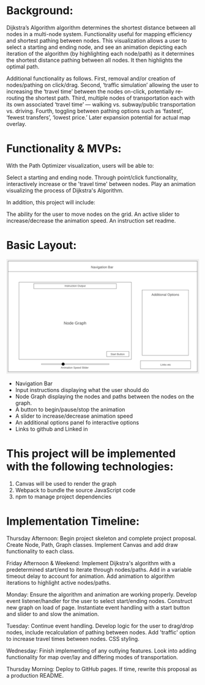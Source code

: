 # Background:

Dijkstra’s Algorithm algorithm determines the shortest distance between all nodes in a multi-node system. Functionality useful for mapping efficiency and shortest pathing between nodes. This visualization allows a user to select a starting and ending node, and see an animation depicting each iteration of the algorithm (by highlighting each node/path) as it determines the shortest distance pathing between all nodes. It then highlights the optimal path. 

Additional functionality as follows. First, removal and/or creation of nodes/pathing on click/drag. Second, ‘traffic simulation’ allowing the user to increasing the ‘travel time’ between the nodes on-click, potentially re-routing the shortest path. Third, multiple nodes of transportation each with its own associated ‘travel time’ — walking vs. subway/public transportation vs. driving. Fourth, toggling between pathing options such as ‘fastest’, ‘fewest transfers’, ‘lowest price.’ Later expansion potential for actual map overlay. 

# Functionality & MVPs:

With the Path Optimizer visualization, users will be able to:

Select a starting and ending node.
Through point/click functionality, interactively increase or the 'travel time' between nodes.
Play an animation visualizing the process of Dijkstra's Algorithm.

In addition, this project will include:

The ability for the user to move nodes on the grid.
An active slider to increase/decrease the animation speed. 
An instruction set readme.

# Basic Layout:

![](wireframe.png)

- Navigation Bar
- Input instructions displaying what the user should do
- Node Graph displaying the nodes and paths between the nodes on the graph.
- A button to begin/pause/stop the animation
- A slider to increase/decrease animation speed
- An additional options panel fo interactive options
- Links to github and Linked in

# This project will be implemented with the following technologies:

1. Canvas will be used to render the graph
2. Webpack to bundle the source JavaScript code
3. npm to manage project dependencies

# Implementation Timeline:

Thursday Afternoon: Begin project skeleton and complete project proposal. Create Node, Path, Graph classes. Implement Canvas and add draw functionality to each class. 

Friday Afternoon & Weekend: Implement Dijkstra's algorithm with a predetermined start/end to iterate through nodes/paths. Add in a variable timeout delay to account for animation. Add animation to algorithm iterations to highlight active nodes/paths. 

Monday: Ensure the algorithm and animation are working properly. Develop event listener/handler for the user to select start/ending nodes. Construct new graph on load of page. Instantiate event handling with a start button and slider to and slow the animation. 

Tuesday: Continue event handling. Develop logic for the user to drag/drop nodes, include recalculation of pathing between nodes. Add 'traffic' option to increase travel times between nodes. CSS styling.

Wednesday: Finish implementing of any outlying features. Look into adding functionality for map over/lay and differing modes of transportation. 

Thursday Morning: Deploy to GitHub pages. If time, rewrite this proposal as a production README.
